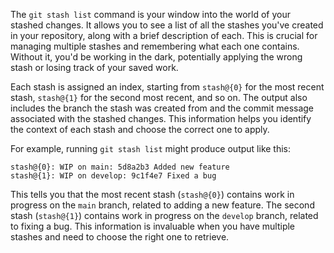 The `git stash list` command is your window into the world of your stashed changes. It allows you to see a list of all the stashes you've created in your repository, along with a brief description of each. This is crucial for managing multiple stashes and remembering what each one contains. Without it, you'd be working in the dark, potentially applying the wrong stash or losing track of your saved work.

Each stash is assigned an index, starting from `stash@{0}` for the most recent stash, `stash@{1}` for the second most recent, and so on. The output also includes the branch the stash was created from and the commit message associated with the stashed changes. This information helps you identify the context of each stash and choose the correct one to apply.

For example, running `git stash list` might produce output like this:

```
stash@{0}: WIP on main: 5d8a2b3 Added new feature
stash@{1}: WIP on develop: 9c1f4e7 Fixed a bug
```

This tells you that the most recent stash (`stash@{0}`) contains work in progress on the `main` branch, related to adding a new feature. The second stash (`stash@{1}`) contains work in progress on the `develop` branch, related to fixing a bug. This information is invaluable when you have multiple stashes and need to choose the right one to retrieve.